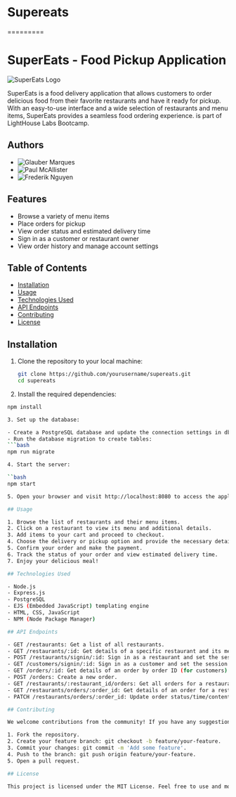 # Supereats
=========

# SuperEats - Food Pickup Application

![SuperEats Logo](https://yourdomain.com/logo.png)

SuperEats is a food delivery application that allows customers to order delicious food from their favorite restaurants and have it ready for pickup. With an easy-to-use interface and a wide selection of restaurants and menu items, SuperEats provides a seamless food ordering experience. is part of LightHouse Labs Bootcamp.

## Authors
- ![Glauber Marques]((https://github.com/glaubervilane))
- ![Paul McAllister]((https://github.com/pmcall))
- ![Frederik Nguyen]((https://github.com/fredngu))

## Features

- Browse a variety of menu items
- Place orders for pickup
- View order status and estimated delivery time
- Sign in as a customer or restaurant owner
- View order history and manage account settings

## Table of Contents

- [Installation](#installation)
- [Usage](#usage)
- [Technologies Used](#technologies-used)
- [API Endpoints](#api-endpoints)
- [Contributing](#contributing)
- [License](#license)

## Installation

1. Clone the repository to your local machine:

   ```bash
   git clone https://github.com/yourusername/supereats.git
   cd supereats
   
2. Install the required dependencies:

  ```bash
  npm install

3. Set up the database:

  - Create a PostgreSQL database and update the connection settings in db.js file.
  - Run the database migration to create tables:
  ```bash
  npm run migrate

4. Start the server:

  ``bash
  npm start

5. Open your browser and visit http://localhost:8080 to access the application.

## Usage

1. Browse the list of restaurants and their menu items.
2. Click on a restaurant to view its menu and additional details.
3. Add items to your cart and proceed to checkout.
4. Choose the delivery or pickup option and provide the necessary details.
5. Confirm your order and make the payment.
6. Track the status of your order and view estimated delivery time.
7. Enjoy your delicious meal!

## Technologies Used

- Node.js
- Express.js
- PostgreSQL
- EJS (Embedded JavaScript) templating engine
- HTML, CSS, JavaScript
- NPM (Node Package Manager)

## API Endpoints

- GET /restaurants: Get a list of all restaurants.
- GET /restaurants/:id: Get details of a specific restaurant and its menu items.
- POST /restaurants/signin/:id: Sign in as a restaurant and set the session ID.
- GET /customers/signin/:id: Sign in as a customer and set the session ID.
- GET /orders/:id: Get details of an order by order ID (for customers).
- POST /orders: Create a new order.
- GET /restaurants/:restaurant_id/orders: Get all orders for a restaurant.
- GET /restaurants/orders/:order_id: Get details of an order for a restaurant.
- PATCH /restaurants/orders/:order_id: Update order status/time/contents by the restaurant.

## Contributing

We welcome contributions from the community! If you have any suggestions, bug fixes, or new features to add, please feel free to submit a pull request.

1. Fork the repository.
2. Create your feature branch: git checkout -b feature/your-feature.
3. Commit your changes: git commit -m 'Add some feature'.
4. Push to the branch: git push origin feature/your-feature.
5. Open a pull request.

## License

This project is licensed under the MIT License. Feel free to use and modify the code as per the terms of the license.

